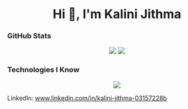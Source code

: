 <h1 align="center">Hi 👋, I'm Kalini Jithma</h1>

<h3>GitHub Stats</h3> 

<p align="center">
  <img src="https://github-readme-stats.vercel.app/api?username=kalinijithma&show_icons=true&theme=github_dark" />
<img src="https://github-readme-stats.vercel.app/api/top-langs/?username=kalinijithma&layout=compact&theme=github_dark" />

</p>

<h3>Technologies I Know</h3>

<p align="center">
  <a href="https://skillicons.dev">
    <img src="https://skillicons.dev/icons?i=php,mysql,javascript,html,css,python,java,vscode,androidstudio,github,postman,pycharm" />
  </a>
</p>


LinkedIn: www.linkedin.com/in/kalini-jithma-03157228b
